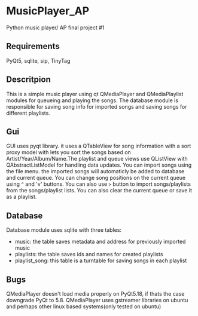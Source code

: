 # MusicPlayer_AP
Python music player/ AP final project #1

## Requirements
PyQt5, sqlite, sip, TinyTag

## Descritpion

This is a simple music player using qt QMediaPlayer and QMediaPlaylist modules for queueing and playing the songs. The database module is responsible for saving song info for imported songs and saving songs for different playlists. 

## Gui
GUI uses pyqt library. it uses a QTableView for song information with a sort proxy model with lets you sort the songs based on Artist/Year/Album/Name.The playlist and queue views use QListView with QAbstractListModel for handling data updates. You can import songs using the file menu. the imported songs will automaticly be added to database and current queue. You can change song positions on the current queue using `^` and 'v' buttons. You can also use `>` button to import songs/playlists from the songs/playlist lists. You can also clear the current queue or save it as a playlist.

## Database
Database module uses sqlite with three tables:
* music: the table saves metadata and address for previously imported music
* playlists: the table saves ids and names for created playlists
* playlist_song: this table is a turntable for saving songs in each playlist

## Bugs
QMediaPlayer doesn't load media properly on PyQt5.18, if thats the case downgrade PyQt to 5.8.
QMediaPlayer uses gstreamer libraries on ubuntu and perhaps other linux based systems(only tested on ubuntu)
